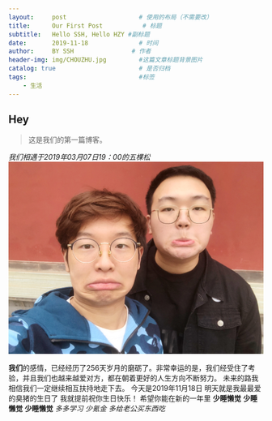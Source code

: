 ```yaml
---
layout:     post                    # 使用的布局（不需要改）
title:      Our First Post           # 标题 
subtitle:   Hello SSH, Hello HZY #副标题
date:       2019-11-18              # 时间
author:     BY SSH                # 作者
header-img: img/CHOUZHU.jpg         #这篇文章标题背景图片
catalog: true                       # 是否归档
tags:                               #标签
    - 生活
---
```


## Hey
>这是我们的第一篇博客。


*我们相遇于2019年03月07日19：00的五棵松*
![我们都是大嘴猴](https://github.com/Billy980310/Billy980310.github.io/blob/master/img/dazuihou.jpg?raw=true)

**我们**的感情，已经经历了256天岁月的磨砺了。非常幸运的是，我们经受住了考验，并且我们也越来越爱对方，都在朝着更好的人生方向不断努力。
未来的路我相信我们一定继续相互扶持地走下去。
今天是2019年11月18日
明天就是我最最爱的臭猪的生日了
我就提前祝你生日快乐！
希望你能在新的一年里
**少睡懒觉**
**少睡懒觉**
**少睡懒觉**
*多多学习
少氪金
多给老公买东西吃*

